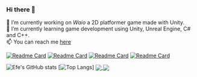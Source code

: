 ### Hi there 👋

🔭 I’m currently working on <i>Waio</i> a 2D platformer game made with Unity. <br>
🌱 I’m currently learning game development using Unity, Unreal Engine, C# and C++. <br>
📫 You can reach me [here](mailto:n.efeyigit@outlook.com)
<!--
**nefeygt/nefeygt** is a ✨ _special_ ✨ repository because its `README.md` (this file) appears on your GitHub profile.

Here are some ideas to get you started:
<a href="mailto=n.efeyigit@outlook.com">here</a>
- 🔭 I’m currently working on ...
- 🌱 I’m currently learning ...
- 👯 I’m looking to collaborate on ...
- 🤔 I’m looking for help with ...
- 💬 Ask me about ...
- 📫 How to reach me: ...
- 😄 Pronouns: ...
- ⚡ Fun fact: ...
[![Readme Card](https://github-readme-stats.vercel.app/api/pin/?username=bariscihanoglu&repo=BOA-Gamejam&theme=tokyonight&show_owner=true)](https://github.com/bariscihanoglu/BOA-Gamejam)
[![Readme Card](https://github-readme-stats.vercel.app/api/pin/?username=nefeygt&repo=Waio&theme=tokyonight&show_owner=true)](https://github.com/nefeygt/Waio)
[![Readme Card](https://github-readme-stats.vercel.app/api/pin/?username=nefeygt&repo=255-Project&theme=tokyonight&show_owner=true)](https://github.com/nefeygt/255-Project)
[![Readme Card](https://github-readme-stats.vercel.app/api/pin/?username=nefeygt&repo=opengl_glut_projects&theme=tokyonight&show_owner=true)](https://github.com/nefeygt/opengl_glut_projects)
-->

[![Readme Card](https://github-readme-stats.vercel.app/api/pin/?username=nefeygt&repo=waio&theme=tokyonight&show_owner=true)](https://github.com/nefeygt/waio)
[![Readme Card](https://github-readme-stats.vercel.app/api/pin/?username=bariscihanoglu&repo=BOA-Gamejam&theme=tokyonight&show_owner=true)](https://github.com/bariscihanoglu/BOA-Gamejam)
[![Readme Card](https://github-readme-stats.vercel.app/api/pin/?username=nefeygt&repo=opengl_glut_games&theme=tokyonight&show_owner=true)](https://github.com/nefeygt/opengl_glut_games)
[![Readme Card](https://github-readme-stats.vercel.app/api/pin/?username=nefeygt&repo=to-do-list-project&theme=tokyonight&show_owner=true)](https://github.com/nefeygt/to-do-list-project)

![Efe's GitHub stats](https://github-readme-stats.vercel.app/api?username=nefeygt&theme=tokyonight&show_icons=true&rank_icon=percentile&include_all_commits=true)
[![Top Langs](https://github-readme-stats.vercel.app/api/top-langs/?username=nefeygt&theme=tokyonight&layout=compact)]
<a href="https://github.com/anuraghazra/github-readme-stats">
  <img align="center" src="https://github-readme-stats.vercel.app/api/pin/?username=anuraghazra&repo=github-readme-stats" />
</a>
<a href="https://github.com/anuraghazra/convoychat">
  <img align="center" src="https://github-readme-stats.vercel.app/api/pin/?username=anuraghazra&repo=convoychat" />
</a>
